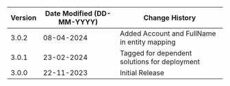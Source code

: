 | **Version** | **Date Modified (DD-MM-YYYY)** | **Change History**                                                 |
|-------------|--------------------------------|--------------------------------------------------------------------|
| 3.0.2       | 08-04-2024                     | Added Account and FullName in entity mapping                      |
| 3.0.1       | 23-02-2024                     | Tagged for dependent solutions for deployment                      |
| 3.0.0       | 22-11-2023                     | Initial Release                                                    |